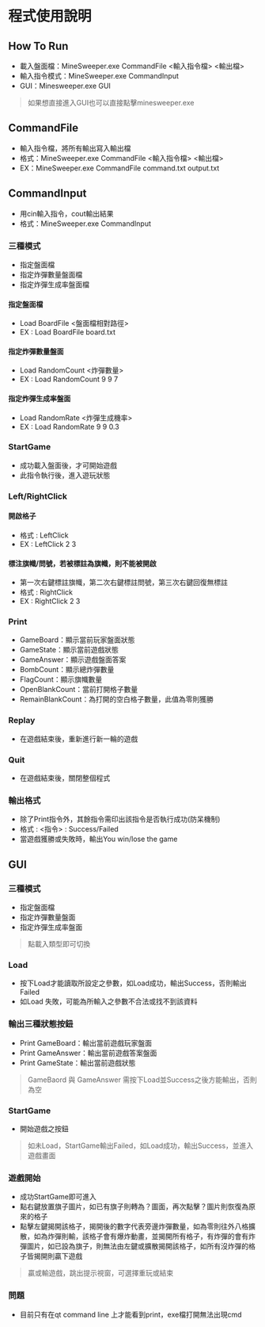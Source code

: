 # 程式使用說明
## How To Run
- 載入盤面檔：MineSweeper.exe CommandFile <輸入指令檔> <輸出檔>
- 輸入指令模式：MineSweeper.exe CommandInput
- GUI：Minesweeper.exe GUI
> 如果想直接進入GUI也可以直接點擊minesweeper.exe
## CommandFile
- 輸入指令檔，將所有輸出寫入輸出檔
- 格式：MineSweeper.exe CommandFile <輸入指令檔> <輸出檔>
- EX：MineSweeper.exe CommandFile command.txt output.txt
## CommandInput
- 用cin輸入指令，cout輸出結果
- 格式：MineSweeper.exe CommandInput
### 三種模式
- 指定盤面檔
- 指定炸彈數量盤面檔
- 指定炸彈生成率盤面檔
#### 指定盤面檔
- Load BoardFile <盤面檔相對路徑>
- EX : Load BoardFile board.txt
#### 指定炸彈數量盤面
- Load RandomCount <M> <N> <炸彈數量>
- EX : Load RandomCount 9 9 7
#### 指定炸彈生成率盤面
- Load RandomRate <M> <N> <炸彈生成機率>
- EX : Load RandomRate 9 9 0.3
### StartGame
- 成功載入盤面後，才可開始遊戲
- 此指令執行後，進入遊玩狀態
### Left/RightClick
#### 開啟格子
- 格式 : LeftClick <row> <col>
- EX : LeftClick 2 3
#### 標注旗幟/問號，若被標註為旗幟，則不能被開啟
- 第一次右鍵標註旗幟，第二次右鍵標註問號，第三次右鍵回復無標註
- 格式 : RightClick <row> <col>
- EX : RightClick 2 3
### Print
- GameBoard：顯示當前玩家盤面狀態
- GameState：顯示當前遊戲狀態
- GameAnswer：顯示遊戲盤面答案
- BombCount：顯示總炸彈數量
- FlagCount：顯示旗幟數量
- OpenBlankCount：當前打開格子數量
- RemainBlankCount：為打開的空白格子數量，此值為零則獲勝
### Replay
- 在遊戲結束後，重新進行新一輪的遊戲
### Quit
- 在遊戲結束後，關閉整個程式
### 輸出格式
- 除了Print指令外，其餘指令需印出該指令是否執行成功(防呆機制)
- 格式 : <指令> : Success/Failed
- 當遊戲獲勝或失敗時，輸出You win/lose the game
## GUI
### 三種模式
- 指定盤面檔
- 指定炸彈數量盤面
- 指定炸彈生成率盤面
> 點載入類型即可切換
### Load
- 按下Load才能讀取所設定之參數，如Load成功，輸出Success，否則輸出Failed
- 如Load 失敗，可能為所輸入之參數不合法或找不到該資料
### 輸出三種狀態按鈕
- Print GameBoard：輸出當前遊戲玩家盤面
- Print GameAnswer：輸出當前遊戲答案盤面
- Print GameState：輸出當前遊戲狀態
> GameBaord 與 GameAnswer 需按下Load並Success之後方能輸出，否則為空
### StartGame
- 開始遊戲之按鈕
> 如未Load，StartGame輸出Failed，如Load成功，輸出Success，並進入遊戲畫面
### 遊戲開始
- 成功StartGame即可進入
- 點右鍵放置旗子圖片，如已有旗子則轉為？圖面，再次點擊？圖片則恢復為原來的格子
- 點擊左鍵揭開該格子，揭開後的數字代表旁邊炸彈數量，如為零則往外八格擴散，如為炸彈則輸，該格子會有爆炸動畫，並揭開所有格子，有炸彈的會有炸彈圖片，如已設為旗子，則無法由左鍵或擴散揭開該格子，如所有沒炸彈的格子皆揭開則贏下遊戲
> 贏或輸遊戲，跳出提示視窗，可選擇重玩或結束
### 問題
- 目前只有在qt command line 上才能看到print，exe檔打開無法出現cmd
